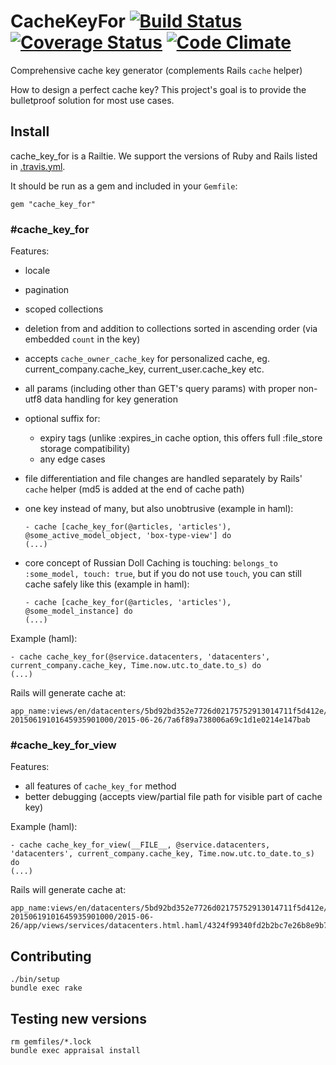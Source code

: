 # CacheKeyFor [![Build Status](https://travis-ci.org/efigence/cache_key_for.svg?branch=master)](https://travis-ci.org/efigence/cache_key_for) [![Coverage Status](https://coveralls.io/repos/github/efigence/cache_key_for/badge.svg?branch=master)](https://coveralls.io/github/efigence/cache_key_for?branch=master) [![Code Climate](https://codeclimate.com/github/efigence/cache_key_for/badges/gpa.svg)](https://codeclimate.com/github/efigence/cache_key_for)
Comprehensive cache key generator (complements Rails `cache` helper)

How to design a perfect cache key? This project's goal is to provide the bulletproof solution for most use cases.

## Install

cache_key_for is a Railtie. We support the versions of Ruby and Rails listed in [.travis.yml](.travis.yml).

It should be run as a gem and included in your `Gemfile`:

    gem "cache_key_for"

### \#cache_key_for

Features:
* locale
* pagination
* scoped collections
* deletion from and addition to collections sorted in ascending order (via embedded `count` in the key)
* accepts `cache_owner_cache_key` for personalized cache, eg. current_company.cache_key, current_user.cache_key etc.
* all params (including other than GET's query params) with proper non-utf8 data handling for key generation
* optional suffix for:
    * expiry tags (unlike :expires_in cache option, this offers full :file_store storage compatibility)
    * any edge cases
* file differentiation and file changes are handled separately by Rails' `cache` helper (md5 is added at the end of cache path)
* one key instead of many, but also unobtrusive (example in haml):

    ```haml
    - cache [cache_key_for(@articles, 'articles'), @some_active_model_object, 'box-type-view'] do
    (...)
    ```
* core concept of Russian Doll Caching is touching: `belongs_to :some_model, touch: true`, but if you do not use `touch`, you can still cache safely like this (example in haml):

    ```haml
    - cache [cache_key_for(@articles, 'articles'), @some_model_instance] do
    (...)
    ```

Example (haml):

```haml
- cache cache_key_for(@service.datacenters, 'datacenters', current_company.cache_key, Time.now.utc.to_date.to_s) do
(...)
```

Rails will generate cache at:

```
app_name:views/en/datacenters/5bd92bd352e7726d02175752913014711f5d412e/companies/1-20150619101645935901000/2015-06-26/7a6f89a738006a69c1d1e0214e147bab
```

### \#cache_key_for_view

Features:
* all features of `cache_key_for` method
* better debugging (accepts view/partial file path for visible part of cache key)

Example (haml):

```haml
- cache cache_key_for_view(__FILE__, @service.datacenters, 'datacenters', current_company.cache_key, Time.now.utc.to_date.to_s) do
(...)
```

Rails will generate cache at:

```
app_name:views/en/datacenters/5bd92bd352e7726d02175752913014711f5d412e/companies/1-20150619101645935901000/2015-06-
26/app/views/services/datacenters.html.haml/4324f99340fd2b2bc7e26b8e9b79d8f5
```

## Contributing

    ./bin/setup
    bundle exec rake

## Testing new versions

    rm gemfiles/*.lock
    bundle exec appraisal install
